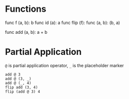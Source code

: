 # Functions

func f (a, b):
	b
func id (a): a
func flip (f): func (a, b): (b, a)

func add (a, b): 
	a + b

# Partial Application

`@` is partial application operator, `_` is the placeholder marker

```
add @ 3
add @ (3, _)
add @ (_, 4)
flip add (3, 4)
flip (add @ 3) 4
```
